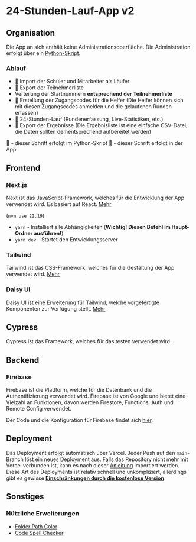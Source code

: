 # 24-Stunden-Lauf-App v2

## Organisation

Die App an sich enthält keine Administrationsoberfläche. Die Administration erfolgt über ein [Python-Skript](https://github.com/Birklehof/24-stunden-lauf-app-admin-cli).

### Ablauf

- 🔧 Import der Schüler und Mitarbeiter als Läufer
- 🔧 Export der Teilnehmerliste
- Verteilung der Startnummern **entsprechend der Teilnehmerliste**
- 🔧 Erstellung der Zugangscodes für die Helfer (Die Helfer können sich mit diesen Zugangscodes anmelden und die gelaufenen Runden erfassen)
- 🎰 24-Stunden-Lauf (Rundenerfassung, Live-Statistiken, etc.)
- 🔧 Export der Ergebnisse (Die Ergebnisliste ist eine einfache CSV-Datei, die Daten sollten dementsprechend aufbereitet werden)

🔧 - dieser Schritt erfolgt im Python-Skript
🎰 - dieser Schritt erfolgt in der App

## Frontend

### Next.js

Next ist das JavaScript-Framework, welches für die Entwicklung der App verwendet wird. Es basiert auf React. [Mehr](https://nextjs.org/)

(`nvm use 22.19`)

- `yarn` - Installiert alle Abhängigkeiten (**Wichtig! Diesen Befehl im Haupt-Ordner ausführen!**)
- `yarn dev` - Startet den Entwicklungsserver

### Tailwind

Tailwind ist das CSS-Framework, welches für die Gestaltung der App verwendet wird. [Mehr](https://v2.tailwindcss.com/)

### Daisy UI

Daisy UI ist eine Erweiterung für Tailwind, welche vorgefertigte Komponenten zur Verfügung stellt. [Mehr](https://daisyui.com/)

## Cypress

Cypress ist das Framework, welches für das testen verwendet wird.

## Backend

### Firebase

Firebase ist die Plattform, welche für die Datenbank und die Authentifizierung verwendet wird. Firebase ist von Google und bietet eine Vielzahl an Funktionen, davon werden Firestore, Functions, Auth und Remote Config verwendet.

Der Code und die Konfiguration für Firebase findet sich [hier](https://github.com/Birklehof/24-stunden-lauf-app-firebase).

## Deployment

Das Deployment erfolgt automatisch über Vercel. Jeder Push auf den `main`-Branch löst ein neues Deployment aus. Falls das Repository nicht mehr mit Vercel verbunden ist,
kann es nach dieser [Anleitung](https://nextjs.org/learn-pages-router/basics/deploying-nextjs-app/deploy) importiert werden. Diese Art des Deployments ist relativ
schnell und unkompliziert, allerdings gibt es gewisse [**Einschränkungen durch die kostenlose Version**](https://vercel.com/pricing).

## Sonstiges

### Nützliche Erweiterungen

- [Folder Path Color](https://marketplace.visualstudio.com/items?itemName=VisbyDev.folder-path-color)
- [Code Spell Checker](https://marketplace.visualstudio.com/items?itemName=streetsidesoftware.code-spell-checker)
